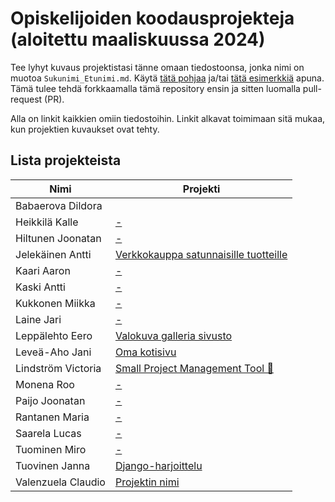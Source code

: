# Opiskelijoiden koodausprojekteja (aloitettu maaliskuussa 2024)

Tee lyhyt kuvaus projektistasi tänne omaan tiedostoonsa, jonka nimi on
muotoa `Sukunimi_Etunimi.md`.  Käytä [tätä pohjaa](pohja.md) ja/tai
[tätä esimerkkiä](esimerkki.md) apuna.  Tämä tulee tehdä forkkaamalla
tämä repository ensin ja sitten luomalla pull-request (PR).

Alla on linkit kaikkien omiin tiedostoihin.  Linkit alkavat toimimaan
sitä mukaa, kun projektien kuvaukset ovat tehty.

## Lista projekteista

| Nimi                          | Projekti |
|-------------------------------|----------|
| Babaerova Dildora             | [](Babaerova_Dildora.md) |
| Heikkilä Kalle                | [-](Heikkilä_Kalle.md) |
| Hiltunen Joonatan             | [-](Hiltunen_Joonatan.md) |
| Jelekäinen Antti              | [Verkkokauppa satunnaisille tuotteille](Jelekäinen_Antti.md) |
| Kaari Aaron                   | [-](Kaari_Aaron.md) |
| Kaski Antti                   | [-](Kaski_Antti.md) |
| Kukkonen Miikka               | [-](Kukkonen_Miikka.md) |
| Laine Jari                    | [-](Laine_Jari.md) |
| Leppälehto Eero               | [Valokuva galleria sivusto](Leppälehto_Eero.md) |
| Leveä-Aho Jani                | [Oma kotisivu](Leveä-Aho_Jani.md) |
| Lindström Victoria            | [Small Project Management Tool 💼](Lindstrom_Victoria.md) |
| Monena Roo                    | [-](Monena_Roo.md) |
| Paijo Joonatan                | [-](Paijo_Joonatan.md) |
| Rantanen Maria                | [-](Rantanen_Maria.md) |
| Saarela Lucas                 | [-](Saarela_Lucas.md) |
| Tuominen Miro                 | [-](Tuominen_Miro.md) |
| Tuovinen Janna                | [Django-harjoittelu](Tuovinen_Janna.md) |
| Valenzuela Claudio            | [Projektin nimi ](Valenzuela_Claudio.md) |
